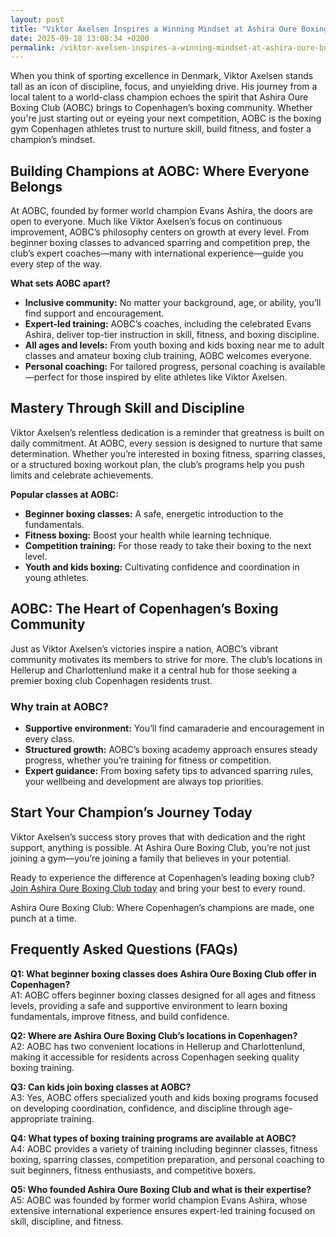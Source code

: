 ```yaml
---
layout: post
title: "Viktor Axelsen Inspires a Winning Mindset at Ashira Oure Boxing Club"
date: 2025-09-18 13:08:34 +0200
permalink: /viktor-axelsen-inspires-a-winning-mindset-at-ashira-oure-boxing-club/
---
```

When you think of sporting excellence in Denmark, Viktor Axelsen stands tall as an icon of discipline, focus, and unyielding drive. His journey from a local talent to a world-class champion echoes the spirit that Ashira Oure Boxing Club (AOBC) brings to Copenhagen’s boxing community. Whether you're just starting out or eyeing your next competition, AOBC is the boxing gym Copenhagen athletes trust to nurture skill, build fitness, and foster a champion’s mindset.

## Building Champions at AOBC: Where Everyone Belongs

At AOBC, founded by former world champion Evans Ashira, the doors are open to everyone. Much like Viktor Axelsen’s focus on continuous improvement, AOBC’s philosophy centers on growth at every level. From beginner boxing classes to advanced sparring and competition prep, the club’s expert coaches—many with international experience—guide you every step of the way.

**What sets AOBC apart?**
- **Inclusive community:** No matter your background, age, or ability, you’ll find support and encouragement.
- **Expert-led training:** AOBC’s coaches, including the celebrated Evans Ashira, deliver top-tier instruction in skill, fitness, and boxing discipline.
- **All ages and levels:** From youth boxing and kids boxing near me to adult classes and amateur boxing club training, AOBC welcomes everyone.
- **Personal coaching:** For tailored progress, personal coaching is available—perfect for those inspired by elite athletes like Viktor Axelsen.

## Mastery Through Skill and Discipline

Viktor Axelsen’s relentless dedication is a reminder that greatness is built on daily commitment. At AOBC, every session is designed to nurture that same determination. Whether you’re interested in boxing fitness, sparring classes, or a structured boxing workout plan, the club’s programs help you push limits and celebrate achievements.

**Popular classes at AOBC:**
- **Beginner boxing classes:** A safe, energetic introduction to the fundamentals.
- **Fitness boxing:** Boost your health while learning technique.
- **Competition training:** For those ready to take their boxing to the next level.
- **Youth and kids boxing:** Cultivating confidence and coordination in young athletes.

## AOBC: The Heart of Copenhagen’s Boxing Community

Just as Viktor Axelsen’s victories inspire a nation, AOBC’s vibrant community motivates its members to strive for more. The club’s locations in Hellerup and Charlottenlund make it a central hub for those seeking a premier boxing club Copenhagen residents trust.

### Why train at AOBC?
- **Supportive environment:** You’ll find camaraderie and encouragement in every class.
- **Structured growth:** AOBC’s boxing academy approach ensures steady progress, whether you’re training for fitness or competition.
- **Expert guidance:** From boxing safety tips to advanced sparring rules, your wellbeing and development are always top priorities.

## Start Your Champion’s Journey Today

Viktor Axelsen’s success story proves that with dedication and the right support, anything is possible. At Ashira Oure Boxing Club, you’re not just joining a gym—you’re joining a family that believes in your potential.

Ready to experience the difference at Copenhagen’s leading boxing club? [Join Ashira Oure Boxing Club today](https://www.ashiraoure.com/) and bring your best to every round.

Ashira Oure Boxing Club: Where Copenhagen’s champions are made, one punch at a time.

## Frequently Asked Questions (FAQs)

**Q1: What beginner boxing classes does Ashira Oure Boxing Club offer in Copenhagen?**  
A1: AOBC offers beginner boxing classes designed for all ages and fitness levels, providing a safe and supportive environment to learn boxing fundamentals, improve fitness, and build confidence.

**Q2: Where are Ashira Oure Boxing Club’s locations in Copenhagen?**  
A2: AOBC has two convenient locations in Hellerup and Charlottenlund, making it accessible for residents across Copenhagen seeking quality boxing training.

**Q3: Can kids join boxing classes at AOBC?**  
A3: Yes, AOBC offers specialized youth and kids boxing programs focused on developing coordination, confidence, and discipline through age-appropriate training.

**Q4: What types of boxing training programs are available at AOBC?**  
A4: AOBC provides a variety of training including beginner classes, fitness boxing, sparring classes, competition preparation, and personal coaching to suit beginners, fitness enthusiasts, and competitive boxers.

**Q5: Who founded Ashira Oure Boxing Club and what is their expertise?**  
A5: AOBC was founded by former world champion Evans Ashira, whose extensive international experience ensures expert-led training focused on skill, discipline, and fitness.

<script type="application/ld+json">
{
  "@context": "https://schema.org",
  "@type": "BlogPosting",
  "headline": "Viktor Axelsen Inspires a Winning Mindset at Ashira Oure Boxing Club",
  "description": "Discover how AOBC in Copenhagen fosters skill, fitness, and a champion mindset, inspired by Viktor Axelsen and founded by world champion Evans Ashira.",
  "url": "https://www.ashiraoure.com/",
  "author": {
    "@type": "Person",
    "name": "Evans Ashira"
  },
  "publisher": {
    "@type": "Person",
    "name": "Evans Ashira"
  },
  "mainEntityOfPage": {
    "@type": "WebPage",
    "@id": "https://www.ashiraoure.com/"
  },
  "datePublished": "2024-06-01",
  "dateModified": "2024-06-01",
  "keywords": "ashira oure boxing club, ashira oure, aobc, evans ashira, ashira boxing, boxing club copenhagen, boxing gym copenhagen, boxing copenhagen, hellerup boxing gym, copenhagen boxing club, bokseklub københavn, beginner boxing classes, boxing club for beginners, boxing academy, youth boxing, kids boxing near me, boxing classes, sparring classes, boxing competition training, boxing training for kids, amateur boxing club, boxing fitness, fitness boxing"
}
</script>

<script type="application/ld+json">
{
  "@context": "https://schema.org",
  "@type": "FAQPage",
  "mainEntity": [
    {
      "@type": "Question",
      "name": "What beginner boxing classes does Ashira Oure Boxing Club offer in Copenhagen?",
      "acceptedAnswer": {
        "@type": "Answer",
        "text": "AOBC offers beginner boxing classes designed for all ages and fitness levels, providing a safe and supportive environment to learn boxing fundamentals, improve fitness, and build confidence."
      }
    },
    {
      "@type": "Question",
      "name": "Where are Ashira Oure Boxing Club’s locations in Copenhagen?",
      "acceptedAnswer": {
        "@type": "Answer",
        "text": "AOBC has two convenient locations in Hellerup and Charlottenlund, making it accessible for residents across Copenhagen seeking quality boxing training."
      }
    },
    {
      "@type": "Question",
      "name": "Can kids join boxing classes at AOBC?",
      "acceptedAnswer": {
        "@type": "Answer",
        "text": "Yes, AOBC offers specialized youth and kids boxing programs focused on developing coordination, confidence, and discipline through age-appropriate training."
      }
    },
    {
      "@type": "Question",
      "name": "What types of boxing training programs are available at AOBC?",
      "acceptedAnswer": {
        "@type": "Answer",
        "text": "AOBC provides a variety of training including beginner classes, fitness boxing, sparring classes, competition preparation, and personal coaching to suit beginners, fitness enthusiasts, and competitive boxers."
      }
    },
    {
      "@type": "Question",
      "name": "Who founded Ashira Oure Boxing Club and what is their expertise?",
      "acceptedAnswer": {
        "@type": "Answer",
        "text": "AOBC was founded by former world champion Evans Ashira, whose extensive international experience ensures expert-led training focused on skill, discipline, and fitness."
      }
    }
  ]
}
</script>